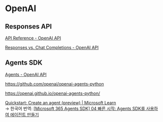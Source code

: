 # OpenAI

## Responses API

[API Reference - OpenAI API](https://platform.openai.com/docs/api-reference/responses)

[Responses vs. Chat Completions - OpenAI API](https://platform.openai.com/docs/guides/responses-vs-chat-completions)

## Agents SDK

[Agents - OpenAI API](https://platform.openai.com/docs/guides/agents)

<https://github.com/openai/openai-agents-python>

<https://openai.github.io/openai-agents-python/>

[Quickstart: Create an agent (preview) | Microsoft Learn](https://learn.microsoft.com/en-us/microsoft-365/agents-sdk/create-test-basic-agent) \
→ 한국어 번역:
[\[Microsoft 365 Agents SDK\] 04 빠른 시작: Agents SDK를 사용하여 에이전트 만들기](https://blog.naver.com/ilovehandson/223859405377)
